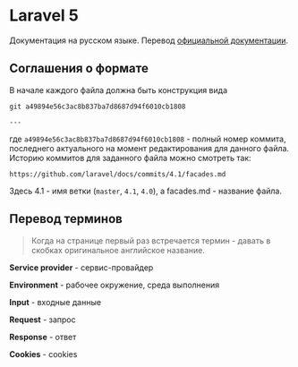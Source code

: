 Laravel 5
====

Документация на русском языке. Перевод [официальной документации](https://github.com/laravel/docs).

## Соглашения о формате

В начале каждого файла должна быть конструкция вида 

	git a49894e56c3ac8b837ba7d8687d94f6010cb1808

	---

где `a49894e56c3ac8b837ba7d8687d94f6010cb1808` - полный номер коммита, последнего актуального на момент редактирования для данного файла. 
Историю коммитов для заданного файла можно смотреть так:

`https://github.com/laravel/docs/commits/4.1/facades.md`

Здесь 4.1 - имя ветки (`master`, `4.1`, `4.0`), а facades.md - название файла.

## Перевод терминов

> Когда на странице первый раз встречается термин - давать в скобках оригинальное английское название.

**Service provider** - сервис-провайдер

**Environment** - рабочее окружение, среда выполнения

**Input** - входные данные

**Request** - запрос

**Response** - ответ

**Cookies** - cookies

